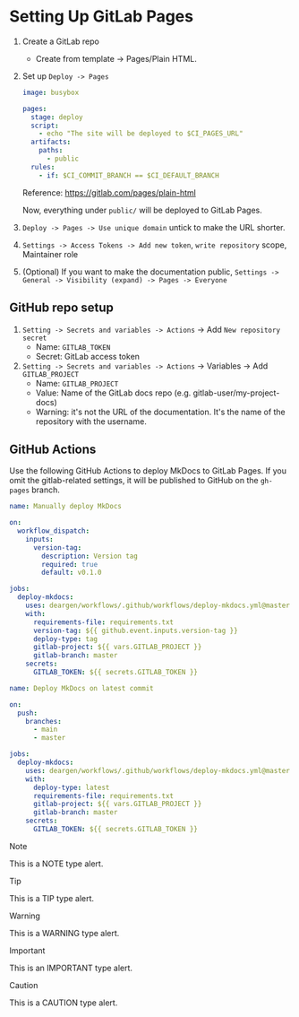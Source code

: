 # Setting Up GitLab Pages

1. Create a GitLab repo
    - Create from template -> Pages/Plain HTML.
2. Set up `Deploy -> Pages`
    ```yaml
    image: busybox

    pages:
      stage: deploy
      script:
        - echo "The site will be deployed to $CI_PAGES_URL"
      artifacts:
        paths:
          - public
      rules:
        - if: $CI_COMMIT_BRANCH == $CI_DEFAULT_BRANCH
    ```
    Reference: https://gitlab.com/pages/plain-html

    Now, everything under `public/` will be deployed to GitLab Pages.

3. `Deploy -> Pages -> Use unique domain` untick to make the URL shorter.
4. `Settings -> Access Tokens -> Add new token`, `write repository` scope, Maintainer role
6. (Optional) If you want to make the documentation public, `Settings -> General -> Visibility (expand) -> Pages -> Everyone`


## GitHub repo setup

1. `Setting -> Secrets and variables -> Actions` -> Add `New repository secret`
    - Name: `GITLAB_TOKEN`
    - Secret: GitLab access token
2. `Setting -> Secrets and variables -> Actions` -> Variables -> Add `GITLAB_PROJECT`
    - Name: `GITLAB_PROJECT`
    - Value: Name of the GitLab docs repo (e.g. gitlab-user/my-project-docs)
    - Warning: it's not the URL of the documentation. It's the name of the repository with the username.

## GitHub Actions

Use the following GitHub Actions to deploy MkDocs to GitLab Pages. If you omit the gitlab-related settings, it will be published to GitHub on the `gh-pages` branch.

```yaml
name: Manually deploy MkDocs

on:
  workflow_dispatch:
    inputs:
      version-tag:
        description: Version tag
        required: true
        default: v0.1.0

jobs:
  deploy-mkdocs:
    uses: deargen/workflows/.github/workflows/deploy-mkdocs.yml@master
    with:
      requirements-file: requirements.txt
      version-tag: ${{ github.event.inputs.version-tag }}
      deploy-type: tag
      gitlab-project: ${{ vars.GITLAB_PROJECT }}
      gitlab-branch: master
    secrets:
      GITLAB_TOKEN: ${{ secrets.GITLAB_TOKEN }}
```

```yaml
name: Deploy MkDocs on latest commit

on:
  push:
    branches:
      - main
      - master

jobs:
  deploy-mkdocs:
    uses: deargen/workflows/.github/workflows/deploy-mkdocs.yml@master
    with:
      deploy-type: latest
      requirements-file: requirements.txt
      gitlab-project: ${{ vars.GITLAB_PROJECT }}
      gitlab-branch: master
    secrets:
      GITLAB_TOKEN: ${{ secrets.GITLAB_TOKEN }}
```

> [!NOTE]
> This is a NOTE type alert.

> [!TIP]
> This is a TIP type alert.

> [!WARNING]
> This is a WARNING type alert.

> [!IMPORTANT]
> This is an IMPORTANT type alert.

> [!CAUTION]
> This is a CAUTION type alert.
